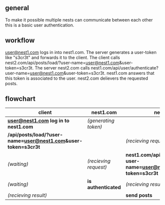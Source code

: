 ## general ##

To make it possible multiple nests can communicate between each other this is a basic user authentication.



## workflow ##

user@nest1.com logs in into nest1.com. The server generates a user-token like "s3cr3t" and forwards it to the client.
The client calls nest2.com/api/posts/load/?user-name=user@nest1.com&user-token=s3cr3t. The server nest2.com calls nest1.com/api/user/authenticate?user-name=user@nest1.com&user-token=s3cr3t. nest1.com answers that this token is associated to the user. nest2.com delievers the requested posts.

## flowchart ##


client	| nest1.com | nest2.com
--- | --- | ---
**user@nest1.com log in to nest1.com** | *(generating token)* | 
**/api/posts/load/?user-name=user@nest1.com&user-token=s3cr3t** | | *(recieving request)*
*(waiting)* | *(recieving request)* | **nest1.com/api/user/authenticate?user-name=user@nest1.com&user-token=s3cr3t**
*(waiting)* | **is authenticated** | *(recieving result)*
*(recieving result)* |  | **send posts**
